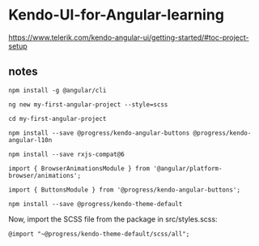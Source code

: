 # Kendo-UI-for-Angular-learning

https://www.telerik.com/kendo-angular-ui/getting-started/#toc-project-setup

## notes

`npm install -g @angular/cli`

`ng new my-first-angular-project --style=scss`

`cd my-first-angular-project`

`npm install --save @progress/kendo-angular-buttons @progress/kendo-angular-l10n`

`npm install --save rxjs-compat@6`

`import { BrowserAnimationsModule } from '@angular/platform-browser/animations';`

`import { ButtonsModule } from '@progress/kendo-angular-buttons';`

`npm install --save @progress/kendo-theme-default`

Now, import the SCSS file from the package in src/styles.scss:

`@import "~@progress/kendo-theme-default/scss/all";`